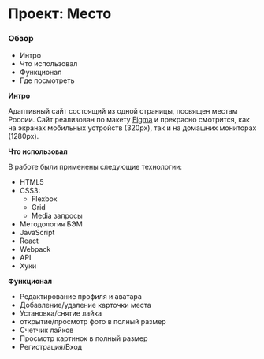 # Проект: Место

### Обзор

* Интро
* Что использовал
* Функционал
* Где посмотреть

**Интро**

Адаптивный сайт состоящий из одной страницы, посвящен местам России. Сайт реализован по
макету [Figma](https://www.figma.com/file/5H3gsn5lIGPwzBPby9jAOo/Sprint-14-RU?node-id=0%3A1)
и прекрасно смотрится, как на экранах мобильных устройств (320px),
так и на домашних мониторах (1280px).

**Что использовал**

В работе были применены следующие технологии:

- HTML5
- CSS3:
    - Flexbox
    - Grid
    - Media запросы
- Методология БЭМ
- JavaScript
- React
- Webpack
- API
- Хуки

**Функционал**

- Редактирование профиля и аватара
- Добавление/удаление карточки места
- Установка/снятие лайка
- открытие/просмотр фото в полный размер
- Счетчик лайков
- Просмотр картинок в полный размер
- Регистрация/Вход



